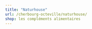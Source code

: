 ```yaml
---
title: "Naturhouse"
url: /cherbourg-octeville/naturhouse/
shop: les compléments alimentaires
---
```

